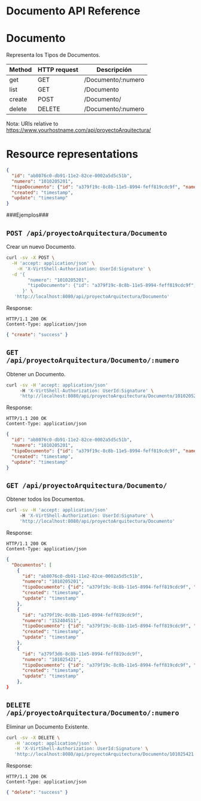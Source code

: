 Documento API Reference
====================

Documento
====
Representa los Tipos de Documentos.

| Method | HTTP request | Descripción |
| --- | --- | ---- |
| get | GET | /Documento/:numero | Obtiene un Documento por ID. |
| list | GET | /Documento | Obtiene una lista de Documentos. |
| create | POST | /Documento/ | Ingresar un nuevo Documento. |
| delete | DELETE | /Documento/:numero | Elimina un Documento Existente. |

Nota:
URIs relative to https://www.yourhostname.com/api/proyectoArquitectura/

Resource representations
========================
```json
{
  "id": "ab8076c0-db91-11e2-82ce-0002a5d5c51b",
  "numero": "1010205201",
  "tipoDocumento": {"id": "a379f19c-8c8b-11e5-8994-feff819cdc9f", "name": "Tarjeta_Identidad"},
  "created": "timestamp",
  "update": "timestamp"
}
```

###Ejemplos###

`POST /api/proyectoArquitectura/Documento`
--------------------------------------------

Crear un nuevo Documento.

```sh
curl -sv -X POST \
  -H 'accept: application/json' \
    -H 'X-VirtShell-Authorization: UserId:Signature' \
  -d '{ 
        "numero": "1010205201",
        "tipoDocumento": {"id": "a379f19c-8c8b-11e5-8994-feff819cdc9f", "name": "Tarjeta_Identidad"}
      }' \
   'http://localhost:8080/api/proyectoArquitectura/Documento'
```

Response:
```
HTTP/1.1 200 OK
Content-Type: application/json
```
```json
{ "create": "success" }
```

`GET /api/proyectoArquitectura/Documento/:numero`
----------------------------------------------

Obtener un Documento.

```sh
curl -sv -H 'accept: application/json' 
     -H 'X-VirtShell-Authorization: UserId:Signature' \ 
     'http://localhost:8080/api/proyectoArquitectura/Documento/1010205201'
```

Response:
```
HTTP/1.1 200 OK
Content-Type: application/json
```
```json
{
  "id": "ab8076c0-db91-11e2-82ce-0002a5d5c51b",
  "numero": "1010205201",
  "tipoDocumento": {"id": "a379f19c-8c8b-11e5-8994-feff819cdc9f", "name": "Tarjeta_Identidad"},
  "created": "timestamp",
  "update": "timestamp"
}
```

`GET /api/proyectoArquitectura/Documento/`
----------------------------------------------

Obtener todos los Documentos.

```sh
curl -sv -H 'accept: application/json' 
     -H 'X-VirtShell-Authorization: UserId:Signature' \ 
     'http://localhost:8080/api/proyectoArquitectura/Documento'
```

Response:
```
HTTP/1.1 200 OK
Content-Type: application/json
```
```json
{
  "Documentos": [
    {
      "id": "ab8076c0-db91-11e2-82ce-0002a5d5c51b",
      "numero": "1010205201",
      "tipoDocumento": {"id": "a379f19c-8c8b-11e5-8994-feff819cdc9f", "name": "Tarjeta_Identidad"},
      "created": "timestamp",
      "update": "timestamp"
    },
    {
      "id": "a379f19c-8c8b-11e5-8994-feff819cdc9f",
      "numero": "152404511",
      "tipoDocumento": {"id": "a379f19c-8c8b-11e5-8994-feff819cdc9f", "name": "Tarjeta_Identidad"},
      "created": "timestamp",
      "update": "timestamp"
    },
    {
      "id": "a379f3d6-8c8b-11e5-8994-feff819cdc9f",
      "numero": "101025421",
      "tipoDocumento": {"id": "a379f19c-8c8b-11e5-8994-feff819cdc9f", "name": "Cedula_Ciudadania"},
      "created": "timestamp",
      "update": "timestamp"
    },        
}
```

`DELETE /api/proyectoArquitectura/Documento/:numero`
----------------------------------------------
Eliminar un Documento Existente.

```sh
curl -sv -X DELETE \
   -H 'accept: application/json' \
   -H 'X-VirtShell-Authorization: UserId:Signature' \
   'http://localhost:8080/api/proyectoArquitectura/Documento/101025421'
```

Response:
```
HTTP/1.1 200 OK
Content-Type: application/json
```
```json
{ "delete": "success" }
```
